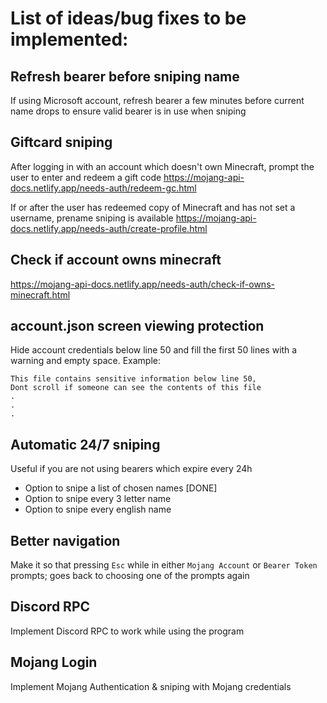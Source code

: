 # List of ideas/bug fixes to be implemented:
## Refresh bearer before sniping name
If using Microsoft account, refresh bearer a few minutes before current name drops to ensure valid bearer is in use when sniping
## Giftcard sniping
After logging in with an account which doesn't own Minecraft, prompt the user to enter and redeem a gift code https://mojang-api-docs.netlify.app/needs-auth/redeem-gc.html

If or after the user has redeemed copy of Minecraft and has not set a username, prename sniping is available https://mojang-api-docs.netlify.app/needs-auth/create-profile.html

## Check if account owns minecraft
https://mojang-api-docs.netlify.app/needs-auth/check-if-owns-minecraft.html
## account.json screen viewing protection
Hide account credentials below line 50 and fill the first 50 lines with a warning and empty space.
Example:
```
This file contains sensitive information below line 50,
Dont scroll if someone can see the contents of this file
.
.
.
```
## Automatic 24/7 sniping
Useful if you are not using bearers which expire every 24h
- Option to snipe a list of chosen names [DONE]
- Option to snipe every 3 letter name
- Option to snipe every english name
## Better navigation
Make it so that pressing `Esc` while in either `Mojang Account` or `Bearer Token` prompts; goes back to choosing one of the prompts again
## Discord RPC
Implement Discord RPC to work while using the program
## Mojang Login
Implement Mojang Authentication & sniping with Mojang credentials
